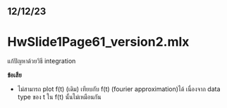 12/12/23
-------
# HwSlide1Page61_version2.mlx
แก้ปัญหาด้วยวิธี integration  


  **ข้อเสีย**
- ไม่สามารถ plot f(t) (เดิม) เทียบกับ f(t) (fourier approximation)ได้
เนื่องจาก data type ของ t ใน f(t) นั้นไม่เหมือนกัน
